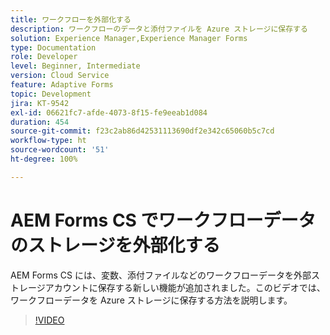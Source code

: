 ```yaml
---
title: ワークフローを外部化する
description: ワークフローのデータと添付ファイルを Azure ストレージに保存する
solution: Experience Manager,Experience Manager Forms
type: Documentation
role: Developer
level: Beginner, Intermediate
version: Cloud Service
feature: Adaptive Forms
topic: Development
jira: KT-9542
exl-id: 06621fc7-afde-4073-8f15-fe9eeab1d084
duration: 454
source-git-commit: f23c2ab86d42531113690df2e342c65060b5c7cd
workflow-type: ht
source-wordcount: '51'
ht-degree: 100%

---
```


# AEM Forms CS でワークフローデータのストレージを外部化する

AEM Forms CS には、変数、添付ファイルなどのワークフローデータを外部ストレージアカウントに保存する新しい機能が追加されました。このビデオでは、ワークフローデータを Azure ストレージに保存する方法を説明します。

>[!VIDEO](https://video.tv.adobe.com/v/339610?quality=12&learn=on)
